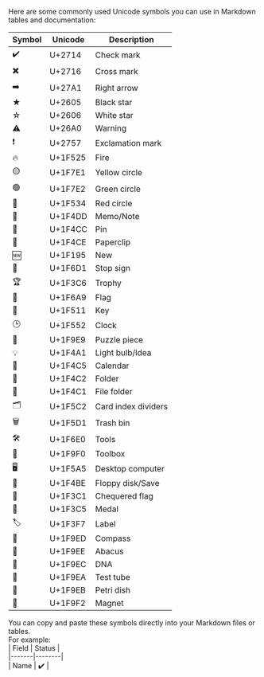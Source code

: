 Here are some commonly used Unicode symbols you can use in Markdown tables and documentation:


| Symbol | Unicode   | Description         |
|--------|-----------|---------------------|
| ✔️     | U+2714    | Check mark          |
| ✖️     | U+2716    | Cross mark          |
| ➡️     | U+27A1    | Right arrow         |
| ★      | U+2605    | Black star          |
| ☆      | U+2606    | White star          |
| ⚠️     | U+26A0    | Warning             |
| ❗     | U+2757    | Exclamation mark    |
| 🔥     | U+1F525   | Fire                |
| 🟡     | U+1F7E1   | Yellow circle       |
| 🟢     | U+1F7E2   | Green circle        |
| 🔴     | U+1F534   | Red circle          |
| 📝     | U+1F4DD   | Memo/Note           |
| 📌     | U+1F4CC   | Pin                 |
| 📎     | U+1F4CE   | Paperclip           |
| 🆕     | U+1F195   | New                 |
| 🛑     | U+1F6D1   | Stop sign           |
| 🏆     | U+1F3C6   | Trophy              |
| 🚩     | U+1F6A9   | Flag                |
| 🔑     | U+1F511   | Key                 |
| 🕒     | U+1F552   | Clock               |
| 🧩     | U+1F9E9   | Puzzle piece        |
| 💡     | U+1F4A1   | Light bulb/Idea     |
| 📅     | U+1F4C5   | Calendar            |
| 📂     | U+1F4C2   | Folder              |
| 📁     | U+1F4C1   | File folder         |
| 🗂️     | U+1F5C2   | Card index dividers |
| 🗑️     | U+1F5D1   | Trash bin           |
| 🛠️     | U+1F6E0   | Tools               |
| 🧰     | U+1F9F0   | Toolbox             |
| 🖥️     | U+1F5A5   | Desktop computer    |
| 💾     | U+1F4BE   | Floppy disk/Save    |
| 🏁     | U+1F3C1   | Chequered flag      |
| 🏅     | U+1F3C5   | Medal               |
| 🏷️     | U+1F3F7   | Label               |
| 🧭     | U+1F9ED   | Compass             |
| 🧮     | U+1F9EE   | Abacus              |
| 🧬     | U+1F9EC   | DNA                 |
| 🧪     | U+1F9EA   | Test tube           |
| 🧫     | U+1F9EB   | Petri dish          |
| 🧲     | U+1F9F2   | Magnet              |


You can copy and paste these symbols directly into your Markdown files or tables.  
For example:  
| Field | Status |  
|-------|--------|  
| Name  | ✔️     |
